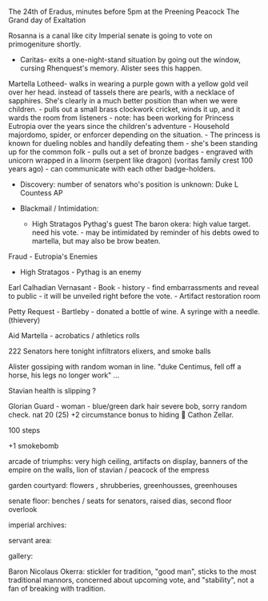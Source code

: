 The 24th of Eradus, minutes before 5pm at the Preening Peacock
The Grand day of Exaltation

Rosanna is a canal like city
Imperial senate is going to vote on primogeniture shortly.

- Caritas- exits a one-night-stand situation by going out the window, cursing Rhenquest's memory.  Alister sees this happen.

Martella Lotheed- walks in wearing a purple gown with a yellow gold veil over her head. instead of tassels there are pearls, with a necklace of sapphires.  She's clearly in a much better position than when we were children.
	- pulls out a small brass clockwork cricket, winds it up, and it wards the room from listeners
	- note:  has been working for Princess Eutropia over the years since the children's adventure - Household majordomo, spider, or enforcer depending on the situation.
	- The princess is known for dueling nobles and handily defeating them - she's been standing up for the common folk
	- pulls out a set of bronze badges - engraved with unicorn wrapped in a linorm (serpent like dragon) (voritas family crest 100 years ago) - can communicate with each other badge-holders.

- Discovery:  number of senators who's position is unknown:
	  Duke L 
	  Countess AP

- Blackmail / Intimidation:
	- High Stratagos Pythag's guest The baron okera:  high value target.  need his vote. - may be intimidated by reminder of his debts owed to martella, but may also be brow beaten.

Fraud - Eutropia's Enemies
- High Stratagos - Pythag is an enemy 

Earl Calhadian Vernasant - Book - history - find embarrassments and reveal to public - it will be unveiled right before the vote. - Artifact restoration room

Petty Request - Bartleby - donated a bottle of wine.  A syringe with a needle. (thievery)

Aid Martella - acrobatics / athletics rolls

222 Senators here tonight
infiltrators elixers, and smoke balls

Alister gossiping with random woman in line.  "duke Centimus, fell off a horse, his legs no longer work" ... 

Stavian health is slipping ?

Glorian Guard - woman - blue/green dark hair severe bob, sorry random check. nat 20 (25)
+2 circumstance bonus to hiding 💩 Cathon Zellar.

100 steps

+1 smokebomb

arcade of triumphs:  very high ceiling, artifacts on display, banners of the empire on the walls, lion of stavian / peacock of the empress

garden courtyard:
flowers , shrubberies, greenhousses, greenhouses

senate floor:
benches / seats for senators, raised dias, second floor overlook

imperial archives:

servant area:

gallery:

Baron Nicolaus Okerra:  stickler for tradition, "good man", sticks to the most traditional mannors, concerned about upcoming vote, and "stability", not a fan of breaking with tradition.



